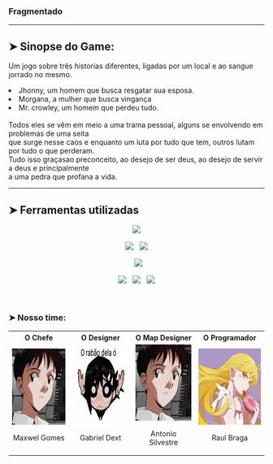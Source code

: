 ### Fragmentado
---
## ➤ Sinopse do Game:

Um jogo sobre três historias diferentes, ligadas por um local e ao sangue jorrado no mesmo.<br>
    <li> Jhonny, um homem que busca resgatar sua esposa. </li>
    <li> Morgana, a mulher que busca vingança </li>
    <li> Mr. crowley, um homem que perdeu tudo. </li>
    <br>
Todos eles se vêm em meio a uma trama pessoal, alguns se envolvendo em problemas de uma seita <br>
que surge nesse caos e enquanto um luta por tudo que tem, outros lutam por tudo o que perderam. <br>
Tudo isso graçasao preconceito, ao desejo de ser deus, ao desejo de servir a deus e principalmente <br>
a uma pedra que profana a vida.

---

## ➤ Ferramentas utilizadas
<p  align="center">

<img src="https://img.shields.io/badge/javascript%20-%23323330.svg?&style=for-the-badge&logo=javascript&logoColor=%23F7DF1E" height="25"/>
  </p>
  <p  align="center">

<img src="https://img.shields.io/badge/html5-%23E34F26.svg?style=for-the-badge&logo=html5&logoColor=white" height="25"/>  
  &nbsp;
<img src="https://img.shields.io/badge/css3-%231572B6.svg?style=for-the-badge&logo=css3&logoColor=white" height="25"/>
  </p>
  
  <p  align="center">
  &nbsp;
<img src="https://img.shields.io/badge/Visual%20Studio%20Code-0078d7.svg?style=for-the-badge&logo=visual-studio-code&logoColor=white" height="25"/>  
 </p>
 <p align="center">

<img src="https://img.shields.io/badge/github-%23121011.svg?style=for-the-badge&logo=github&logoColor=white" height="25">
  &nbsp;
<img src="https://img.shields.io/badge/git-%23F05033.svg?style=for-the-badge&logo=git&logoColor=white" height="25">
  &nbsp;
<img src="https://img.shields.io/badge/rpgmaker-0078D6?style=for-the-badge&logo=rpgmaker&logoColor=white" height="25">

</p>
<br>

### ➤ Nosso time:
<div style=' margin-left: auto; margin-right: auto;'>
<table>
 <tr>
  <th> <b> O Chefe </b> </th>
  <th> <b> O Designer </b> </th>
  <th> <b> O Map Designer </b> </th>
  <th> <b> O Programador </b> </th>
 </tr>
 <tr>
  <td> <img src='team_icons/maxwel_o_chefejpeg.jpeg' width='150px' height='150px'/> <br> <p align='center'> Maxwel Gomes </p></td>
  <td> <img src='team_icons/o designer.jpeg' width='150px' height='150px'/> <br> <p align='center'> Gabriel Dext </p></td>
  <td> <img src='team_icons/maxwel_o_chefejpeg.jpeg' width='150px' height='150px'/> <br> <p align='center'> Antonio Silvestre </p></td>
  <td> <img src='team_icons/O programador.jpg' width='150px' height='150px'/> <br> <p align='center'> Raul Braga </p></td>
 </tr>
</table>
</div>


